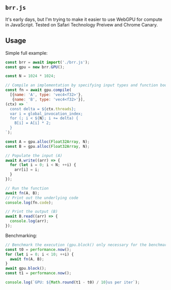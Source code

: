 ## `brr.js`

It's early days, but I'm trying to make it easier to use WebGPU for compute in JavaScript.
Tested on Safari Technology Preivew and Chrome Canary.

## Usage

Simple full example:

```javascript
const brr = await import('./brr.js');
const gpu = new brr.GPU();

const N = 1024 * 1024;

// Compile an implementation by specifying input types and function body
const fn = await gpu.compile(
  [{name: 'A', type: 'vec4<f32>'},
   {name: 'B', type: 'vec4<f32>'}],
(ctx) => `
  const delta = ${ctx.threads};
  var i = global_invocation_index;
  for (; i < ${N}; i += delta) {
    B[i] = A[i] * 2;
  }
`);

const A = gpu.alloc(Float32Array, N);
const B = gpu.alloc(Float32Array, N);

// Populate the input (A)
await A.write((arr) => {
  for (let i = 0; i < N; ++i) {
    arr[i] = i;
  }
});

// Run the function
await fn(A, B);
// Print out the underlying code
console.log(fn.code);

// Print the output (B)
await B.read((arr) => {
  console.log(arr);
});
```

Benchmarking:

```javascript
// Benchmark the execution (gpu.block() only necessary for the benchmark)
const t0 = performance.now();
for (let i = 0; i < 10; ++i) {
  await fn(A, B);
}
await gpu.block();
const t1 = performance.now();

console.log(`GPU: ${Math.round(t1 - t0) / 10}us per iter`);
```
